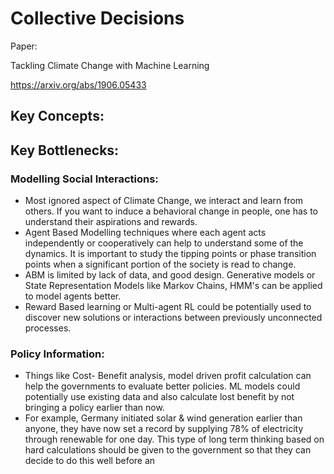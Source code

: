 # Collective Decisions

Paper:

Tackling Climate Change with Machine Learning

<https://arxiv.org/abs/1906.05433>

## Key Concepts:

## Key Bottlenecks:

### Modelling Social Interactions:

* Most ignored aspect of Climate Change, we interact and learn from others. If you want to induce a behavioral change in people, one has to understand their aspirations and rewards.
* Agent Based Modelling techniques where each agent acts independently or cooperatively can help to understand some of the dynamics. It is important to study the tipping points or phase transition points when a significant portion of the society is read to change.
* ABM is limited by lack of data, and good design. Generative models or State Representation Models like Markov Chains, HMM's can be applied to model agents better.
* Reward Based learning or Multi-agent RL could be potentially used to discover new solutions or interactions between previously unconnected processes.

### Policy Information:

* Things like Cost- Benefit analysis, model driven profit calculation can help the governments to evaluate better policies. ML models could potentially use existing data and also calculate lost benefit by not bringing a policy earlier than now.
* For example, Germany initiated solar & wind generation earlier than anyone, they have now set a record by supplying 78% of electricity through renewable for one day. This type of long term thinking based on hard calculations should be given to the government so that they can decide to do this well before an 